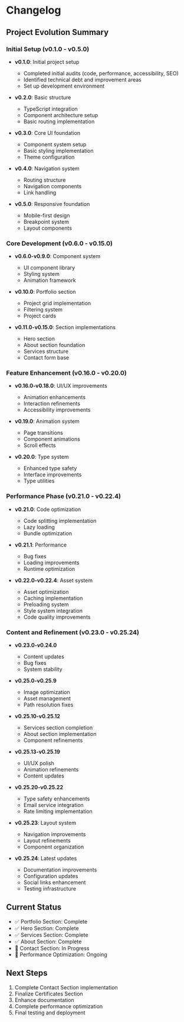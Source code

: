 # Changelog

## Project Evolution Summary

### Initial Setup (v0.1.0 - v0.5.0)
- **v0.1.0**: Initial project setup
  - Completed initial audits (code, performance, accessibility, SEO)
  - Identified technical debt and improvement areas
  - Set up development environment

- **v0.2.0**: Basic structure
  - TypeScript integration
  - Component architecture setup
  - Basic routing implementation

- **v0.3.0**: Core UI foundation
  - Component system setup
  - Basic styling implementation
  - Theme configuration

- **v0.4.0**: Navigation system
  - Routing structure
  - Navigation components
  - Link handling

- **v0.5.0**: Responsive foundation
  - Mobile-first design
  - Breakpoint system
  - Layout components

### Core Development (v0.6.0 - v0.15.0)
- **v0.6.0-v0.9.0**: Component system
  - UI component library
  - Styling system
  - Animation framework

- **v0.10.0**: Portfolio section
  - Project grid implementation
  - Filtering system
  - Project cards

- **v0.11.0-v0.15.0**: Section implementations
  - Hero section
  - About section foundation
  - Services structure
  - Contact form base

### Feature Enhancement (v0.16.0 - v0.20.0)
- **v0.16.0-v0.18.0**: UI/UX improvements
  - Animation enhancements
  - Interaction refinements
  - Accessibility improvements

- **v0.19.0**: Animation system
  - Page transitions
  - Component animations
  - Scroll effects

- **v0.20.0**: Type system
  - Enhanced type safety
  - Interface improvements
  - Type utilities

### Performance Phase (v0.21.0 - v0.22.4)
- **v0.21.0**: Code optimization
  - Code splitting implementation
  - Lazy loading
  - Bundle optimization

- **v0.21.1**: Performance
  - Bug fixes
  - Loading improvements
  - Runtime optimization

- **v0.22.0-v0.22.4**: Asset system
  - Asset optimization
  - Caching implementation
  - Preloading system
  - Style system integration
  - Code quality improvements

### Content and Refinement (v0.23.0 - v0.25.24)
- **v0.23.0-v0.24.0**
  - Content updates
  - Bug fixes
  - System stability

- **v0.25.0-v0.25.9**
  - Image optimization
  - Asset management
  - Path resolution fixes

- **v0.25.10-v0.25.12**
  - Services section completion
  - About section implementation
  - Component refinements

- **v0.25.13-v0.25.19**
  - UI/UX polish
  - Animation refinements
  - Content updates

- **v0.25.20-v0.25.22**
  - Type safety enhancements
  - Email service integration
  - Rate limiting implementation

- **v0.25.23**: Layout system
  - Navigation improvements
  - Layout refinements
  - Component organization

- **v0.25.24**: Latest updates
  - Documentation improvements
  - Configuration updates
  - Social links enhancement
  - Testing infrastructure

## Current Status
- ✅ Portfolio Section: Complete
- ✅ Hero Section: Complete
- ✅ Services Section: Complete
- ✅ About Section: Complete
- 🔄 Contact Section: In Progress
- 🔄 Performance Optimization: Ongoing

## Next Steps
1. Complete Contact Section implementation
2. Finalize Certificates Section
3. Enhance documentation
4. Complete performance optimization
5. Final testing and deployment
